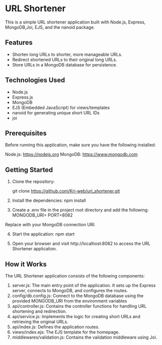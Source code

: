 # URL Shortener

This is a simple URL shortener application built with Node.js, Express, MongoDB,Joi, EJS, and the nanoid package.

## Features

- Shorten long URLs to shorter, more manageable URLs.
- Redirect shortened URLs to their original long URLs.
- Store URLs in a MongoDB database for persistence.

## Technologies Used

- Node.js
- Express.js
- MongoDB
- EJS (Embedded JavaScript) for views/templates
- nanoid for generating unique short URL IDs
- joi


## Prerequisites

Before running this application, make sure you have the following installed:

Node.js: https://nodejs.org
MongoDB: https://www.mongodb.com

## Getting Started

1. Clone the repository:

    git clone https://github.com/Kri-web/url_shortener.git

2. Install the dependencies:
    npm install
    
3. Create a .env file in the project root directory and add the following:
    MONGODB_URI=<your-mongodb-connection-uri>
    PORT=8082

Replace <your-mongodb-connection-uri> with your MongoDB connection URI.

4. Start the application:
    npm start

5. Open your browser and visit http://localhost:8082 to access the URL Shortener application.

## How it Works

The URL Shortener application consists of the following components:

1. server.js: The main entry point of the application. It sets up the Express server, connects to       MongoDB, and configures the routes.
2. config/db.config.js: Connect to the MongoDB database using the provided MONGODB_URI from the environment variables
3. api/controller.js: Contains the controller functions for handling URL shortening and redirection.
4. api/service.js: Implements the  logic for creating short URLs and retrieving the original URLs.
5. api/index.js: Defines the application routes.
6. views/index.ejs: The EJS template for the homepage.
7. middlewares/validation.js: Contains the validation middleware using Joi.